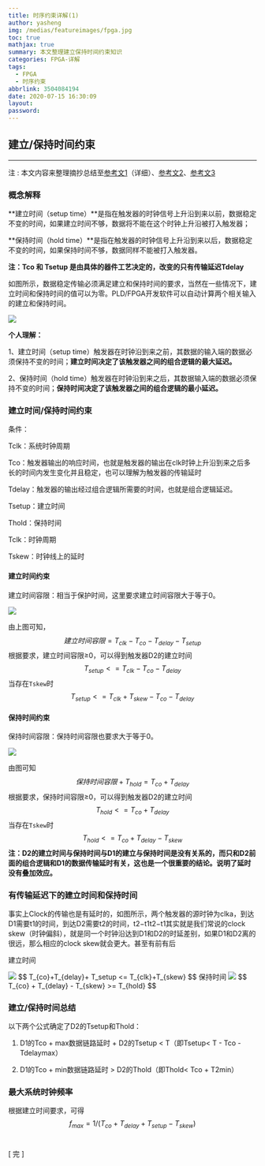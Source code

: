 ```yaml
---
title: 时序约束详解(1)
author: yasheng
img: /medias/featureimages/fpga.jpg
toc: true
mathjax: true
summary: 本文整理建立保持时间约束知识
categories: FPGA-详解
tags:
  - FPGA
  - 时序约束
abbrlink: 3504084194
date: 2020-07-15 16:30:09
layout:
password:
---
```


## 建立/保持时间约束

---

注 : 本文内容来整理摘抄总结至[参考文1](https://www.cnblogs.com/lilto/p/9581143.html)（详细）、[参考文2](https://www.cnblogs.com/ylsm-kb/p/9129699.html)、[参考文3](https://www.cnblogs.com/yiwenbo/p/11001067.html)

### 概念解释

**建立时间（setup time）**是指在触发器的时钟信号上升沿到来以前，数据稳定不变的时间，如果建立时间不够，数据将不能在这个时钟上升沿被打入触发器；

**保持时间（hold time）**是指在触发器的时钟信号上升沿到来以后，数据稳定不变的时间，如果保持时间不够，数据同样不能被打入触发器。 

**注：Tco 和 Tsetup 是由具体的器件工艺决定的，改变的只有传输延迟Tdelay**

如图所示，数据稳定传输必须满足建立和保持时间的要求，当然在一些情况下，建立时间和保持时间的值可以为零。PLD/FPGA开发软件可以自动计算两个相关输入的建立和保持时间。

<img src="/images/post_images/fpga_time_constraint/time_constraint_01.png">

  **个人理解：**

  1、建立时间（setup time）触发器在时钟沿到来之前，其数据的输入端的数据必须保持不变的时间；**建立时间决定了该触发器之间的组合逻辑的最大延迟。**

  2、保持时间（hold time）触发器在时钟沿到来之后，其数据输入端的数据必须保持不变的时间；**保持时间决定了该触发器之间的组合逻辑的最小延迟。**



### 建立时间/保持时间约束

条件：

Tclk：系统时钟周期

Tco：触发器输出的响应时间，也就是触发器的输出在clk时钟上升沿到来之后多长的时间内发生变化并且稳定，也可以理解为触发器的传输延时

Tdelay：触发器的输出经过组合逻辑所需要的时间，也就是组合逻辑延迟。

Tsetup：建立时间

Thold：保持时间

Tclk：时钟周期

Tskew：时钟线上的延时

#### 建立时间约束

建立时间容限：相当于保护时间，这里要求建立时间容限大于等于0。

<img src="/images/post_images/fpga_time_constraint/time_constraint_02.png">

由上图可知，
$$
建立时间容限=T_{clk}-T_{co}-T_{delay}-T_{setup}
$$
根据要求，建立时间容限≥0，可以得到触发器D2的建立时间
$$
T_{setup}<=T_{clk}-T_{co}-T_{delay}
$$
当存在`Tskew`时
$$
T_{setup}<=T_{clk}+T_{skew}-T_{co}-T_{delay}
$$

#### 保持时间约束

保持时间容限：保持时间容限也要求大于等于0。

<img src="/images/post_images/fpga_time_constraint/time_constraint_03.png">

由图可知
$$
保持时间容限+T_{hold}=T_{co}+T_{delay}
$$
根据要求，保持时间容限≥0，可以得到触发器D2的建立时间
$$
T_{hold}<=T_{co}+T_{delay}
$$
当存在`Tskew`时
$$
T_{hold}<=T_{co}+T_{delay}-T_{skew}
$$
**注：D2的建立时间与保持时间与D1的建立与保持时间是没有关系的，而只和D2前面的组合逻辑和D1的数据传输延时有关，这也是一个很重要的结论。说明了延时没有叠加效应。**



### 有传输延迟下的建立时间和保持时间

事实上Clock的传输也是有延时的，如图所示，两个触发器的源时钟为clka，到达D1需要t1的时间，到达D2需要t2的时间，t2−t1t2−t1其实就是我们常说的clock skew（时钟偏斜），就是同一个时钟沿达到D1和D2的时延差别，如果D1和D2离的很远，那么相应的clock skew就会更大。甚至有前有后

建立时间

<img src="/images/post_images/fpga_time_constraint/time_constraint_04.png">
$$
T_{co}+T_{delay}+ T_setup <= T_{clk}+T_{skew}
$$
保持时间

<img src="/images/post_images/fpga_time_constraint/time_constraint_05.png">
$$
T_{co} + T_{delay} - T_{skew} >= T_{hold}
$$


### 建立/保持时间总结

以下两个公式确定了D2的Tsetup和Thold：

1) D1的Tco + max数据链路延时 + D2的Tsetup < T（即Tsetup< T - Tco - Tdelaymax）

2) D1的Tco + min数据链路延时 > D2的Thold（即Thold< Tco + T2min）

###  最大系统时钟频率

根据建立时间要求，可得
$$
f_{max} = 1/(T_{co}+T_{delay}+T_{setup}-T_{skew})
$$
​         

[  完  ]





